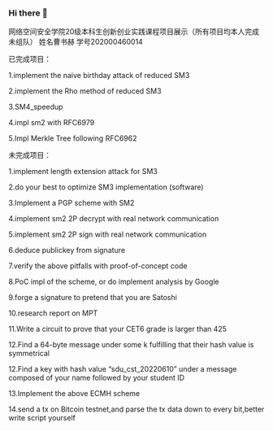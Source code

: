 ### Hi there 👋

<!--
**cshuhe/cshuhe** is a ✨ _special_ ✨ repository because its `README.md` (this file) appears on your GitHub profile.

Here are some ideas to get you started:

- 🔭 I’m currently working on ...
- 🌱 I’m currently learning ...
- 👯 I’m looking to collaborate on ...
- 🤔 I’m looking for help with ...
- 💬 Ask me about ...
- 📫 How to reach me: ...
- 😄 Pronouns: ...
- ⚡ Fun fact: ...
-->
网络空间安全学院20级本科生创新创业实践课程项目展示（所有项目均本人完成未组队）
姓名曹书赫
学号202000460014

已完成项目：

1.implement the naive birthday attack of reduced SM3

2.implement the Rho method of reduced SM3

3.SM4_speedup

4.impl sm2 with RFC6979

5.Impl Merkle Tree following RFC6962


未完成项目：

1.implement length extension attack for SM3

2.do your best to optimize SM3 implementation (software)

3.Implement a PGP scheme with SM2

4.implement sm2 2P decrypt with real network communication

5.implement sm2 2P sign with real network communication

6.deduce publickey from signature

7.verify the above pitfalls with proof-of-concept code

8.PoC impl of the scheme, or do implement analysis by Google

9.forge a signature to pretend that you are Satoshi

10.research report on MPT

11.Write a circuit to prove that your CET6 grade is larger than 425

12.Find a 64-byte message under some k fulfilling that their hash value is symmetrical

12.Find a key with hash value “sdu_cst_20220610” under a message composed of your name followed by your student ID

13.Implement the above ECMH scheme

14.send a tx on Bitcoin testnet,and parse the tx data down to every bit,better write script yourself
